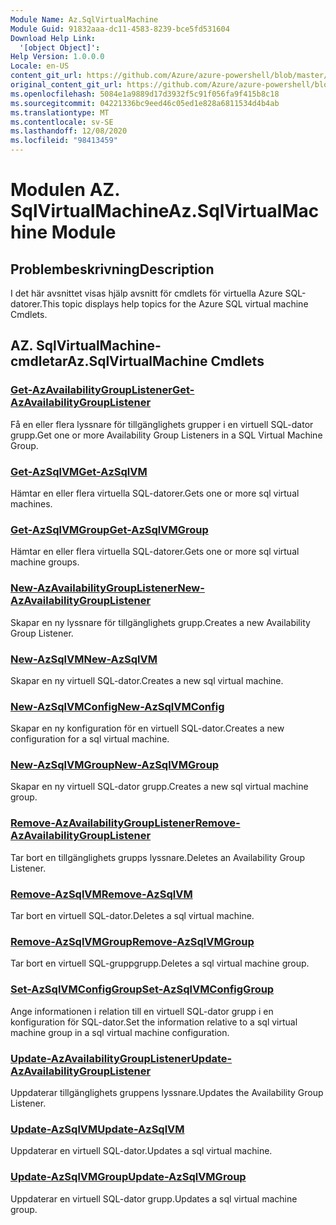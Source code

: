 ```yaml
---
Module Name: Az.SqlVirtualMachine
Module Guid: 91832aaa-dc11-4583-8239-bce5fd531604
Download Help Link:
  '[object Object]': 
Help Version: 1.0.0.0
Locale: en-US
content_git_url: https://github.com/Azure/azure-powershell/blob/master/src/SqlVirtualMachine/SqlVirtualMachine/help/Az.SqlVirtualMachine.md
original_content_git_url: https://github.com/Azure/azure-powershell/blob/master/src/SqlVirtualMachine/SqlVirtualMachine/help/Az.SqlVirtualMachine.md
ms.openlocfilehash: 5084e1a9889d17d3932f5c91f056fa9f415b8c18
ms.sourcegitcommit: 04221336bc9eed46c05ed1e828a6811534d4b4ab
ms.translationtype: MT
ms.contentlocale: sv-SE
ms.lasthandoff: 12/08/2020
ms.locfileid: "98413459"
---
```

# <span data-ttu-id="cbd7c-101">Modulen AZ. SqlVirtualMachine</span><span class="sxs-lookup"><span data-stu-id="cbd7c-101">Az.SqlVirtualMachine Module</span></span>
## <span data-ttu-id="cbd7c-102">Problembeskrivning</span><span class="sxs-lookup"><span data-stu-id="cbd7c-102">Description</span></span>
<span data-ttu-id="cbd7c-103">I det här avsnittet visas hjälp avsnitt för cmdlets för virtuella Azure SQL-datorer.</span><span class="sxs-lookup"><span data-stu-id="cbd7c-103">This topic displays help topics for the Azure SQL virtual machine Cmdlets.</span></span>

## <span data-ttu-id="cbd7c-104">AZ. SqlVirtualMachine-cmdletar</span><span class="sxs-lookup"><span data-stu-id="cbd7c-104">Az.SqlVirtualMachine Cmdlets</span></span>
### [<span data-ttu-id="cbd7c-105">Get-AzAvailabilityGroupListener</span><span class="sxs-lookup"><span data-stu-id="cbd7c-105">Get-AzAvailabilityGroupListener</span></span>](Get-AzAvailabilityGroupListener.md)
<span data-ttu-id="cbd7c-106">Få en eller flera lyssnare för tillgänglighets grupper i en virtuell SQL-dator grupp.</span><span class="sxs-lookup"><span data-stu-id="cbd7c-106">Get one or more Availability Group Listeners in a SQL Virtual Machine Group.</span></span>

### [<span data-ttu-id="cbd7c-107">Get-AzSqlVM</span><span class="sxs-lookup"><span data-stu-id="cbd7c-107">Get-AzSqlVM</span></span>](Get-AzSqlVM.md)
<span data-ttu-id="cbd7c-108">Hämtar en eller flera virtuella SQL-datorer.</span><span class="sxs-lookup"><span data-stu-id="cbd7c-108">Gets one or more sql virtual machines.</span></span>

### [<span data-ttu-id="cbd7c-109">Get-AzSqlVMGroup</span><span class="sxs-lookup"><span data-stu-id="cbd7c-109">Get-AzSqlVMGroup</span></span>](Get-AzSqlVMGroup.md)
<span data-ttu-id="cbd7c-110">Hämtar en eller flera virtuella SQL-datorer.</span><span class="sxs-lookup"><span data-stu-id="cbd7c-110">Gets one or more sql virtual machine groups.</span></span>

### [<span data-ttu-id="cbd7c-111">New-AzAvailabilityGroupListener</span><span class="sxs-lookup"><span data-stu-id="cbd7c-111">New-AzAvailabilityGroupListener</span></span>](New-AzAvailabilityGroupListener.md)
<span data-ttu-id="cbd7c-112">Skapar en ny lyssnare för tillgänglighets grupp.</span><span class="sxs-lookup"><span data-stu-id="cbd7c-112">Creates a new Availability Group Listener.</span></span>

### [<span data-ttu-id="cbd7c-113">New-AzSqlVM</span><span class="sxs-lookup"><span data-stu-id="cbd7c-113">New-AzSqlVM</span></span>](New-AzSqlVM.md)
<span data-ttu-id="cbd7c-114">Skapar en ny virtuell SQL-dator.</span><span class="sxs-lookup"><span data-stu-id="cbd7c-114">Creates a new sql virtual machine.</span></span>

### [<span data-ttu-id="cbd7c-115">New-AzSqlVMConfig</span><span class="sxs-lookup"><span data-stu-id="cbd7c-115">New-AzSqlVMConfig</span></span>](New-AzSqlVMConfig.md)
<span data-ttu-id="cbd7c-116">Skapar en ny konfiguration för en virtuell SQL-dator.</span><span class="sxs-lookup"><span data-stu-id="cbd7c-116">Creates a new configuration for a sql virtual machine.</span></span>

### [<span data-ttu-id="cbd7c-117">New-AzSqlVMGroup</span><span class="sxs-lookup"><span data-stu-id="cbd7c-117">New-AzSqlVMGroup</span></span>](New-AzSqlVMGroup.md)
<span data-ttu-id="cbd7c-118">Skapar en ny virtuell SQL-dator grupp.</span><span class="sxs-lookup"><span data-stu-id="cbd7c-118">Creates a new sql virtual machine group.</span></span>

### [<span data-ttu-id="cbd7c-119">Remove-AzAvailabilityGroupListener</span><span class="sxs-lookup"><span data-stu-id="cbd7c-119">Remove-AzAvailabilityGroupListener</span></span>](Remove-AzAvailabilityGroupListener.md)
<span data-ttu-id="cbd7c-120">Tar bort en tillgänglighets grupps lyssnare.</span><span class="sxs-lookup"><span data-stu-id="cbd7c-120">Deletes an Availability Group Listener.</span></span>

### [<span data-ttu-id="cbd7c-121">Remove-AzSqlVM</span><span class="sxs-lookup"><span data-stu-id="cbd7c-121">Remove-AzSqlVM</span></span>](Remove-AzSqlVM.md)
<span data-ttu-id="cbd7c-122">Tar bort en virtuell SQL-dator.</span><span class="sxs-lookup"><span data-stu-id="cbd7c-122">Deletes a sql virtual machine.</span></span>

### [<span data-ttu-id="cbd7c-123">Remove-AzSqlVMGroup</span><span class="sxs-lookup"><span data-stu-id="cbd7c-123">Remove-AzSqlVMGroup</span></span>](Remove-AzSqlVMGroup.md)
<span data-ttu-id="cbd7c-124">Tar bort en virtuell SQL-gruppgrupp.</span><span class="sxs-lookup"><span data-stu-id="cbd7c-124">Deletes a sql virtual machine group.</span></span>

### [<span data-ttu-id="cbd7c-125">Set-AzSqlVMConfigGroup</span><span class="sxs-lookup"><span data-stu-id="cbd7c-125">Set-AzSqlVMConfigGroup</span></span>](Set-AzSqlVMConfigGroup.md)
<span data-ttu-id="cbd7c-126">Ange informationen i relation till en virtuell SQL-dator grupp i en konfiguration för SQL-dator.</span><span class="sxs-lookup"><span data-stu-id="cbd7c-126">Set the information relative to a sql virtual machine group in a sql virtual machine configuration.</span></span>

### [<span data-ttu-id="cbd7c-127">Update-AzAvailabilityGroupListener</span><span class="sxs-lookup"><span data-stu-id="cbd7c-127">Update-AzAvailabilityGroupListener</span></span>](Update-AzAvailabilityGroupListener.md)
<span data-ttu-id="cbd7c-128">Uppdaterar tillgänglighets gruppens lyssnare.</span><span class="sxs-lookup"><span data-stu-id="cbd7c-128">Updates the Availability Group Listener.</span></span>

### [<span data-ttu-id="cbd7c-129">Update-AzSqlVM</span><span class="sxs-lookup"><span data-stu-id="cbd7c-129">Update-AzSqlVM</span></span>](Update-AzSqlVM.md)
<span data-ttu-id="cbd7c-130">Uppdaterar en virtuell SQL-dator.</span><span class="sxs-lookup"><span data-stu-id="cbd7c-130">Updates a sql virtual machine.</span></span>

### [<span data-ttu-id="cbd7c-131">Update-AzSqlVMGroup</span><span class="sxs-lookup"><span data-stu-id="cbd7c-131">Update-AzSqlVMGroup</span></span>](Update-AzSqlVMGroup.md)
<span data-ttu-id="cbd7c-132">Uppdaterar en virtuell SQL-dator grupp.</span><span class="sxs-lookup"><span data-stu-id="cbd7c-132">Updates a sql virtual machine group.</span></span>

